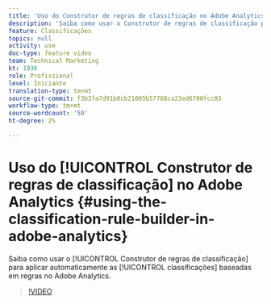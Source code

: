 ```yaml
---
title: 'Uso do Construtor de regras de classificação no Adobe Analytics '
description: 'Saiba como usar o Construtor de regras de classificação para aplicar automaticamente classificações baseadas em regras no Adobe Analytics. '
feature: Classificações
topics: null
activity: use
doc-type: feature video
team: Technical Marketing
kt: 1936
role: Profissional
level: Iniciante
translation-type: tm+mt
source-git-commit: f3b3fa7d91b0cb21005b57768ca23ed6700fcc03
workflow-type: tm+mt
source-wordcount: '50'
ht-degree: 2%

---
```



# Uso do [!UICONTROL Construtor de regras de classificação] no Adobe Analytics {#using-the-classification-rule-builder-in-adobe-analytics}

Saiba como usar o [!UICONTROL Construtor de regras de classificação] para aplicar automaticamente as [!UICONTROL classificações] baseadas em regras no Adobe Analytics.

>[!VIDEO](https://video.tv.adobe.com/v/25884?quality=12)
